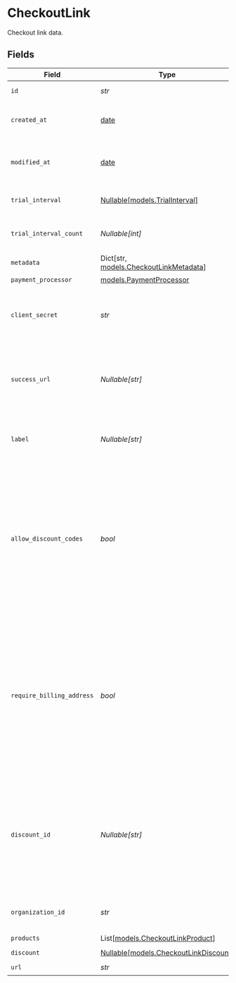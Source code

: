 # CheckoutLink

Checkout link data.


## Fields

| Field                                                                                                                                                                                                | Type                                                                                                                                                                                                 | Required                                                                                                                                                                                             | Description                                                                                                                                                                                          | Example                                                                                                                                                                                              |
| ---------------------------------------------------------------------------------------------------------------------------------------------------------------------------------------------------- | ---------------------------------------------------------------------------------------------------------------------------------------------------------------------------------------------------- | ---------------------------------------------------------------------------------------------------------------------------------------------------------------------------------------------------- | ---------------------------------------------------------------------------------------------------------------------------------------------------------------------------------------------------- | ---------------------------------------------------------------------------------------------------------------------------------------------------------------------------------------------------- |
| `id`                                                                                                                                                                                                 | *str*                                                                                                                                                                                                | :heavy_check_mark:                                                                                                                                                                                   | The ID of the object.                                                                                                                                                                                |                                                                                                                                                                                                      |
| `created_at`                                                                                                                                                                                         | [date](https://docs.python.org/3/library/datetime.html#date-objects)                                                                                                                                 | :heavy_check_mark:                                                                                                                                                                                   | Creation timestamp of the object.                                                                                                                                                                    |                                                                                                                                                                                                      |
| `modified_at`                                                                                                                                                                                        | [date](https://docs.python.org/3/library/datetime.html#date-objects)                                                                                                                                 | :heavy_check_mark:                                                                                                                                                                                   | Last modification timestamp of the object.                                                                                                                                                           |                                                                                                                                                                                                      |
| `trial_interval`                                                                                                                                                                                     | [Nullable[models.TrialInterval]](../models/trialinterval.md)                                                                                                                                         | :heavy_check_mark:                                                                                                                                                                                   | The interval unit for the trial period.                                                                                                                                                              |                                                                                                                                                                                                      |
| `trial_interval_count`                                                                                                                                                                               | *Nullable[int]*                                                                                                                                                                                      | :heavy_check_mark:                                                                                                                                                                                   | The number of interval units for the trial period.                                                                                                                                                   |                                                                                                                                                                                                      |
| `metadata`                                                                                                                                                                                           | Dict[str, [models.CheckoutLinkMetadata](../models/checkoutlinkmetadata.md)]                                                                                                                          | :heavy_check_mark:                                                                                                                                                                                   | N/A                                                                                                                                                                                                  |                                                                                                                                                                                                      |
| `payment_processor`                                                                                                                                                                                  | [models.PaymentProcessor](../models/paymentprocessor.md)                                                                                                                                             | :heavy_check_mark:                                                                                                                                                                                   | N/A                                                                                                                                                                                                  |                                                                                                                                                                                                      |
| `client_secret`                                                                                                                                                                                      | *str*                                                                                                                                                                                                | :heavy_check_mark:                                                                                                                                                                                   | Client secret used to access the checkout link.                                                                                                                                                      |                                                                                                                                                                                                      |
| `success_url`                                                                                                                                                                                        | *Nullable[str]*                                                                                                                                                                                      | :heavy_check_mark:                                                                                                                                                                                   | URL where the customer will be redirected after a successful payment.                                                                                                                                |                                                                                                                                                                                                      |
| `label`                                                                                                                                                                                              | *Nullable[str]*                                                                                                                                                                                      | :heavy_check_mark:                                                                                                                                                                                   | Optional label to distinguish links internally                                                                                                                                                       |                                                                                                                                                                                                      |
| `allow_discount_codes`                                                                                                                                                                               | *bool*                                                                                                                                                                                               | :heavy_check_mark:                                                                                                                                                                                   | Whether to allow the customer to apply discount codes. If you apply a discount through `discount_id`, it'll still be applied, but the customer won't be able to change it.                           |                                                                                                                                                                                                      |
| `require_billing_address`                                                                                                                                                                            | *bool*                                                                                                                                                                                               | :heavy_check_mark:                                                                                                                                                                                   | Whether to require the customer to fill their full billing address, instead of just the country. Customers in the US will always be required to fill their full address, regardless of this setting. |                                                                                                                                                                                                      |
| `discount_id`                                                                                                                                                                                        | *Nullable[str]*                                                                                                                                                                                      | :heavy_check_mark:                                                                                                                                                                                   | ID of the discount to apply to the checkout. If the discount is not applicable anymore when opening the checkout link, it'll be ignored.                                                             |                                                                                                                                                                                                      |
| `organization_id`                                                                                                                                                                                    | *str*                                                                                                                                                                                                | :heavy_check_mark:                                                                                                                                                                                   | The organization ID.                                                                                                                                                                                 | 1dbfc517-0bbf-4301-9ba8-555ca42b9737                                                                                                                                                                 |
| `products`                                                                                                                                                                                           | List[[models.CheckoutLinkProduct](../models/checkoutlinkproduct.md)]                                                                                                                                 | :heavy_check_mark:                                                                                                                                                                                   | N/A                                                                                                                                                                                                  |                                                                                                                                                                                                      |
| `discount`                                                                                                                                                                                           | [Nullable[models.CheckoutLinkDiscount]](../models/checkoutlinkdiscount.md)                                                                                                                           | :heavy_check_mark:                                                                                                                                                                                   | N/A                                                                                                                                                                                                  |                                                                                                                                                                                                      |
| `url`                                                                                                                                                                                                | *str*                                                                                                                                                                                                | :heavy_check_mark:                                                                                                                                                                                   | N/A                                                                                                                                                                                                  |                                                                                                                                                                                                      |